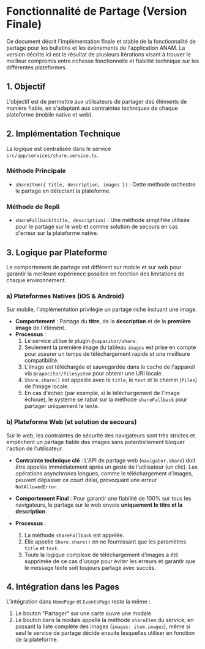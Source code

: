 # Fonctionnalité de Partage (Version Finale)

Ce document décrit l'implémentation finale et stable de la fonctionnalité de partage pour les bulletins et les événements de l'application ANAM. La version décrite ici est le résultat de plusieurs itérations visant à trouver le meilleur compromis entre richesse fonctionnelle et fiabilité technique sur les différentes plateformes.

## 1. Objectif

L'objectif est de permettre aux utilisateurs de partager des éléments de manière fiable, en s'adaptant aux contraintes techniques de chaque plateforme (mobile native et web).

## 2. Implémentation Technique

La logique est centralisée dans le service `src/app/services/share.service.ts`.

### Méthode Principale
- `shareItem({ title, description, images })` : Cette méthode orchestre le partage en détectant la plateforme.

### Méthode de Repli
- `shareFallback(title, description)` : Une méthode simplifiée utilisée pour le partage sur le web et comme solution de secours en cas d'erreur sur la plateforme native.

## 3. Logique par Plateforme

Le comportement de partage est différent sur mobile et sur web pour garantir la meilleure expérience possible en fonction des limitations de chaque environnement.

### a) Plateformes Natives (iOS & Android)

Sur mobile, l'implémentation privilégie un partage riche incluant une image.

- **Comportement** : Partage du **titre**, de la **description** et de la **première image** de l'élément.
- **Processus** :
  1.  Le service utilise le plugin `@capacitor/share`.
  2.  Seulement la première image du tableau `images` est prise en compte pour assurer un temps de téléchargement rapide et une meilleure compatibilité.
  3.  L'image est téléchargée et sauvegardée dans le cache de l'appareil via `@capacitor/filesystem` pour obtenir une URI locale.
  4.  `Share.share()` est appelée avec le `title`, le `text` et le chemin (`files`) de l'image locale.
  5.  En cas d'échec (par exemple, si le téléchargement de l'image échoue), le système se rabat sur la méthode `shareFallback` pour partager uniquement le texte.

### b) Plateforme Web (et solution de secours)

Sur le web, les contraintes de sécurité des navigateurs sont très strictes et empêchent un partage fiable des images sans potentiellement bloquer l'action de l'utilisateur.

- **Contrainte technique clé** : L'API de partage web (`navigator.share`) doit être appelée immédiatement après un geste de l'utilisateur (un clic). Les opérations asynchrones longues, comme le téléchargement d'images, peuvent dépasser ce court délai, provoquant une erreur `NotAllowedError`.

- **Comportement Final** : Pour garantir une fiabilité de 100% sur tous les navigateurs, le partage sur le web envoie **uniquement le titre et la description**.
- **Processus** :
  1.  La méthode `shareFallback` est appelée.
  2.  Elle appelle `Share.share()` en ne fournissant que les paramètres `title` et `text`.
  3.  Toute la logique complexe de téléchargement d'images a été supprimée de ce cas d'usage pour éviter les erreurs et garantir que le message texte soit toujours partagé avec succès.

## 4. Intégration dans les Pages

L'intégration dans `HomePage` et `EventsPage` reste la même :
1.  Le bouton "Partager" sur une carte ouvre une modale.
2.  Le bouton dans la modale appelle la méthode `shareItem` du service, en passant la liste complète des images (`images: item.images`), même si seul le service de partage décide ensuite lesquelles utiliser en fonction de la plateforme.
